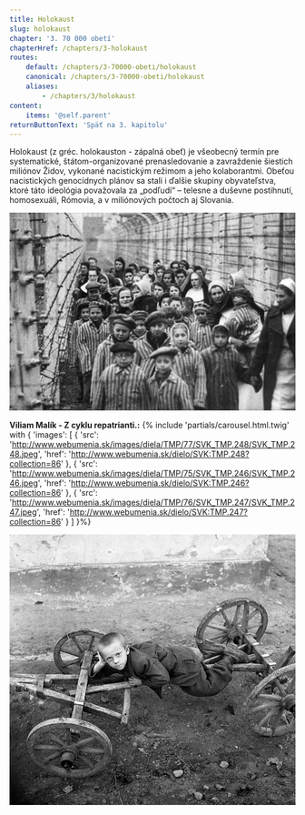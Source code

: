 ```yaml
---
title: Holokaust
slug: holokaust
chapter: '3. 70 000 obetí'
chapterHref: /chapters/3-holokaust
routes:
    default: /chapters/3-70000-obeti/holokaust
    canonical: /chapters/3-70000-obeti/holokaust
    aliases:
        - /chapters/3/holokaust
content:
    items: '@self.parent'
returnButtonText: 'Späť na 3. kapitolu'
---
```


<span class="drop-cap">H</span>olokaust (z gréc. holokauston - zápalná obeť) je všeobecný termín pre systematické, štátom-organizované prenasledovanie a zavraždenie šiestich miliónov Židov, vykonané nacistickým režimom a jeho kolaborantmi. Obeťou nacistických genocídnych plánov sa stali i ďalšie skupiny obyvateľstva, ktoré táto ideológia považovala za „podľudí“ – telesne a duševne postihnutí, homosexuáli, Rómovia, a v miliónových počtoch aj Slovania. 

[![Neznámy autor - Po oslobodení koncentračného tábora Auschwitz – Birkenau v Osvienčime. V popredí Ľudovít Feld – v okuliaroch, 1945, 	Štátne múzeum Auschwitz – Birkenau v Osvienčime v Poľsku](Neznamy-Auschwitz--Osviencim--Statne_muzeum_Auschwitz-Polsko.jpg "Neznámy autor - Po oslobodení koncentračného tábora Auschwitz – Birkenau v Osvienčime. V popredí Ľudovít Feld – v okuliaroch")](http://www.webumenia.sk/dielo/SVK:TMP.239?collection=86)

**Viliam Malík - Z cyklu repatrianti.:**
{% include 'partials/carousel.html.twig' with {
    'images': [
        {
            'src': 'http://www.webumenia.sk/images/diela/TMP/77/SVK_TMP.248/SVK_TMP.248.jpeg',
            'href': 'http://www.webumenia.sk/dielo/SVK:TMP.248?collection=86'
        },
		{ 
			'src': 'http://www.webumenia.sk/images/diela/TMP/75/SVK_TMP.246/SVK_TMP.246.jpeg',
            'href': 'http://www.webumenia.sk/dielo/SVK:TMP.246?collection=86'
        },
		{ 
			'src': 'http://www.webumenia.sk/images/diela/TMP/76/SVK_TMP.247/SVK_TMP.247.jpeg',
            'href': 'http://www.webumenia.sk/dielo/SVK:TMP.247?collection=86'
        }
    ]
}%}


[![Karol Kállay - Chlapec na voze, 40. roky 20. storočia., Súkromný majetok](Kallay-chlapec_na_voze.jpg "Karol Kállay - Chlapec na voze")](http://www.webumenia.sk/dielo/SVK:TMP.237?collection=86)
